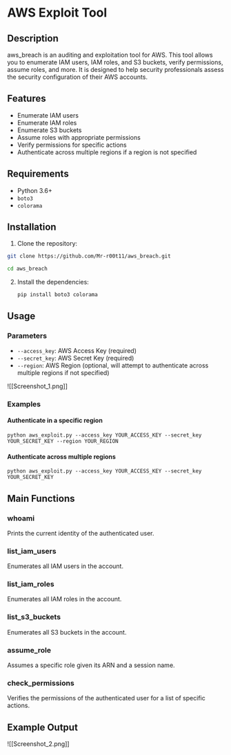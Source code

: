 # AWS Exploit Tool

## Description

aws_breach is an auditing and exploitation tool for AWS. This tool allows you to enumerate IAM users, IAM roles, and S3 buckets, verify permissions, assume roles, and more. It is designed to help security professionals assess the security configuration of their AWS accounts.

## Features

- Enumerate IAM users
- Enumerate IAM roles
- Enumerate S3 buckets
- Assume roles with appropriate permissions
- Verify permissions for specific actions
- Authenticate across multiple regions if a region is not specified

## Requirements

- Python 3.6+
- `boto3`
- `colorama`

## Installation

1. Clone the repository:
  
```bash
git clone https://github.com/Mr-r00t11/aws_breach.git

cd aws_breach
```

2. Install the dependencies:

	`pip install boto3 colorama`
## Usage

### Parameters

- `--access_key`: AWS Access Key (required)
- `--secret_key`: AWS Secret Key (required)
- `--region`: AWS Region (optional, will attempt to authenticate across multiple regions if not specified)

![[Screenshot_1.png]]
### Examples

#### Authenticate in a specific region

`python aws_exploit.py --access_key YOUR_ACCESS_KEY --secret_key YOUR_SECRET_KEY --region YOUR_REGION`

#### Authenticate across multiple regions

`python aws_exploit.py --access_key YOUR_ACCESS_KEY --secret_key YOUR_SECRET_KEY`

## Main Functions

### whoami

Prints the current identity of the authenticated user.

### list_iam_users

Enumerates all IAM users in the account.

### list_iam_roles

Enumerates all IAM roles in the account.

### list_s3_buckets

Enumerates all S3 buckets in the account.

### assume_role

Assumes a specific role given its ARN and a session name.

### check_permissions

Verifies the permissions of the authenticated user for a list of specific actions.

## Example Output

![[Screenshot_2.png]]
